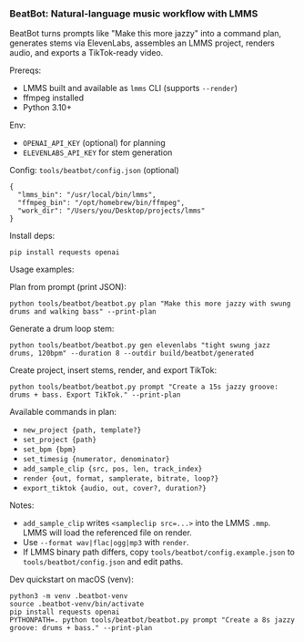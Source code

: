 ### BeatBot: Natural-language music workflow with LMMS

BeatBot turns prompts like "Make this more jazzy" into a command plan, generates stems via ElevenLabs, assembles an LMMS project, renders audio, and exports a TikTok-ready video.

Prereqs:
- LMMS built and available as `lmms` CLI (supports `--render`)
- ffmpeg installed
- Python 3.10+

Env:
- `OPENAI_API_KEY` (optional) for planning
- `ELEVENLABS_API_KEY` for stem generation

Config: `tools/beatbot/config.json` (optional)
```
{
  "lmms_bin": "/usr/local/bin/lmms",
  "ffmpeg_bin": "/opt/homebrew/bin/ffmpeg",
  "work_dir": "/Users/you/Desktop/projects/lmms"
}
```

Install deps:
```
pip install requests openai
```

Usage examples:

Plan from prompt (print JSON):
```
python tools/beatbot/beatbot.py plan "Make this more jazzy with swung drums and walking bass" --print-plan
```

Generate a drum loop stem:
```
python tools/beatbot/beatbot.py gen elevenlabs "tight swung jazz drums, 120bpm" --duration 8 --outdir build/beatbot/generated
```

Create project, insert stems, render, and export TikTok:
```
python tools/beatbot/beatbot.py prompt "Create a 15s jazzy groove: drums + bass. Export TikTok." --print-plan
```

Available commands in plan:
- `new_project {path, template?}`
- `set_project {path}`
- `set_bpm {bpm}`
- `set_timesig {numerator, denominator}`
- `add_sample_clip {src, pos, len, track_index}`
- `render {out, format, samplerate, bitrate, loop?}`
- `export_tiktok {audio, out, cover?, duration?}`

Notes:
- `add_sample_clip` writes `<sampleclip src=...>` into the LMMS `.mmp`. LMMS will load the referenced file on render.
- Use `--format wav|flac|ogg|mp3` with `render`.
- If LMMS binary path differs, copy `tools/beatbot/config.example.json` to `tools/beatbot/config.json` and edit paths.

Dev quickstart on macOS (venv):
```
python3 -m venv .beatbot-venv
source .beatbot-venv/bin/activate
pip install requests openai
PYTHONPATH=. python tools/beatbot/beatbot.py prompt "Create a 8s jazzy groove: drums + bass." --print-plan
```


